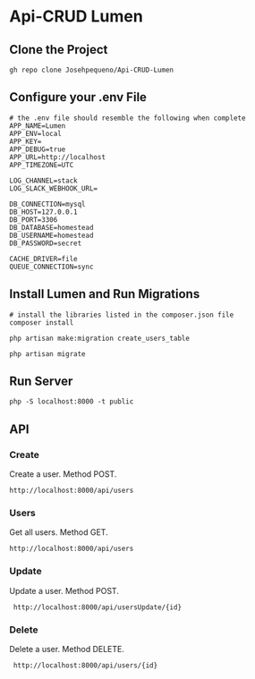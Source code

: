 # Api-CRUD Lumen
## Clone the Project
```
gh repo clone Josehpequeno/Api-CRUD-Lumen

```

## Configure your .env File
```
# the .env file should resemble the following when complete
APP_NAME=Lumen
APP_ENV=local
APP_KEY=
APP_DEBUG=true
APP_URL=http://localhost
APP_TIMEZONE=UTC

LOG_CHANNEL=stack
LOG_SLACK_WEBHOOK_URL=

DB_CONNECTION=mysql
DB_HOST=127.0.0.1
DB_PORT=3306
DB_DATABASE=homestead
DB_USERNAME=homestead
DB_PASSWORD=secret

CACHE_DRIVER=file
QUEUE_CONNECTION=sync
```
## Install Lumen and Run Migrations
```
# install the libraries listed in the composer.json file
composer install

php artisan make:migration create_users_table

php artisan migrate
```
## Run Server
```
php -S localhost:8000 -t public

```
## API
### Create
Create a user. Method POST. 
```
http://localhost:8000/api/users

```
### Users
Get all users. Method GET. 
```
http://localhost:8000/api/users

```
### Update
Update a user. Method POST. 
```
 http://localhost:8000/api/usersUpdate/{id}

```
### Delete
Delete a user. Method DELETE. 
```
 http://localhost:8000/api/users/{id}

```
